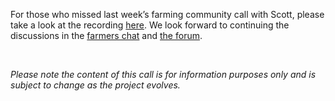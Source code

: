For those who missed last week’s farming community call with Scott, please take a look at the recording [here](https://forum.threefold.io/t/december-2022-farming-community-call-recording/3567). We look forward to continuing the discussions in the [farmers chat](https://t.me/threefoldfarmers) and [the forum](https://forum.threefold.io/).

<br/>

_Please note the content of this call is for information purposes only and is subject to change as the project evolves._
